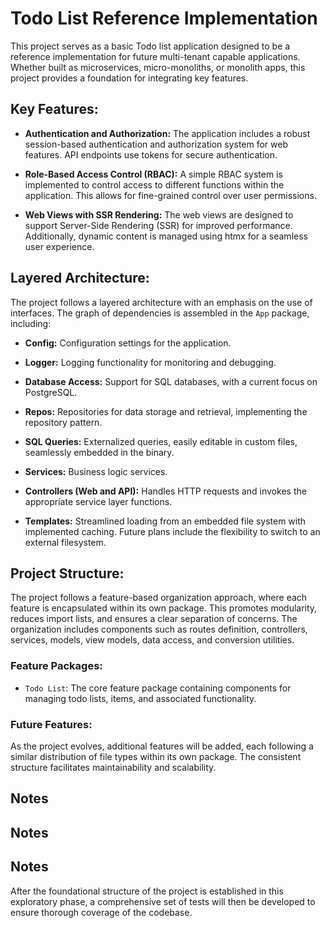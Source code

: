 # Todo List Reference Implementation

This project serves as a basic Todo list application designed to be a reference implementation for future multi-tenant capable applications. Whether built as microservices, micro-monoliths, or monolith apps, this project provides a foundation for integrating key features.

## Key Features:

- **Authentication and Authorization:** The application includes a robust session-based authentication and authorization system for web features. API endpoints use tokens for secure authentication.

- **Role-Based Access Control (RBAC):** A simple RBAC system is implemented to control access to different functions within the application. This allows for fine-grained control over user permissions.

- **Web Views with SSR Rendering:** The web views are designed to support Server-Side Rendering (SSR) for improved performance. Additionally, dynamic content is managed using htmx for a seamless user experience.

## Layered Architecture:

The project follows a layered architecture with an emphasis on the use of interfaces. The graph of dependencies is assembled in the `App` package, including:

- **Config:** Configuration settings for the application.

- **Logger:** Logging functionality for monitoring and debugging.

- **Database Access:** Support for SQL databases, with a current focus on PostgreSQL.

- **Repos:** Repositories for data storage and retrieval, implementing the repository pattern.

- **SQL Queries:** Externalized queries, easily editable in custom files, seamlessly embedded in the binary.

- **Services:** Business logic services.

- **Controllers (Web and API):** Handles HTTP requests and invokes the appropriate service layer functions.

- **Templates:** Streamlined loading from an embedded file system with implemented caching. Future plans include the flexibility to switch to an external filesystem.

## Project Structure:

The project follows a feature-based organization approach, where each feature is encapsulated within its own package. This promotes modularity, reduces import lists, and ensures a clear separation of concerns. The organization includes components such as routes definition, controllers, services, models, view models, data access, and conversion utilities.

### Feature Packages:

- `Todo List`: The core feature package containing components for managing todo lists, items, and associated functionality.

### Future Features:

As the project evolves, additional features will be added, each following a similar distribution of file types within its own package. The consistent structure facilitates maintainability and scalability.

## Notes

## Notes

## Notes

After the foundational structure of the project is established in this exploratory phase, a comprehensive set of tests will then be developed to ensure thorough coverage of the codebase.

